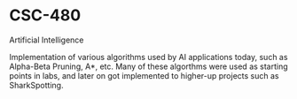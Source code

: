 # CSC-480
Artificial Intelligence

Implementation of various algorithms used by AI applications today, such as Alpha-Beta Pruning, A*, etc. 
Many of these algorthms were used as starting points in labs, and later on got implemented to higher-up projects such as 
SharkSpotting.
